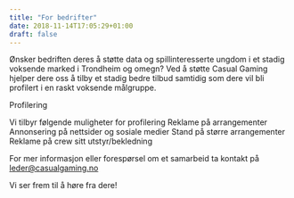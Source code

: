 ```yaml
---
title: "For bedrifter"
date: 2018-11-14T17:05:29+01:00
draft: false
---
```

Ønsker bedriften deres å støtte data og spillinteresserte ungdom i et stadig voksende marked i Trondheim og omegn? Ved å støtte Casual Gaming hjelper dere oss å tilby et stadig bedre tilbud samtidig som dere vil bli profilert i en raskt voksende målgruppe.  

Profilering

Vi tilbyr følgende muligheter for profilering
Reklame på arrangementer
Annonsering på nettsider og sosiale medier
Stand på større arrangementer
Reklame på crew sitt utstyr/bekledning

For mer informasjon eller forespørsel om et samarbeid ta kontakt på leder@casualgaming.no

Vi ser frem til å høre fra dere!
